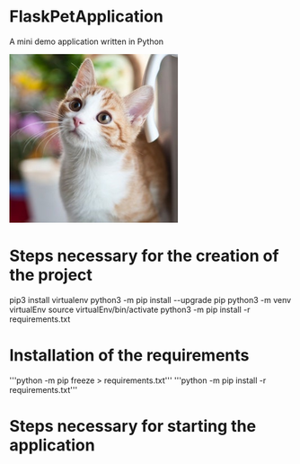 # FlaskPetApplication
A mini demo application written in Python


![alt text](https://github.com/YannickBihege/FlaskPetApplication/blob/main/1.jpeg?raw=true)





# Steps necessary for the creation of the project

pip3 install virtualenv
python3 -m pip install --upgrade pip
python3 -m venv virtualEnv
source virtualEnv/bin/activate
python3 -m pip install -r requirements.txt

# Installation of the requirements
'''python -m pip freeze > requirements.txt'''
'''python -m pip install -r requirements.txt'''

# Steps necessary for starting the application
